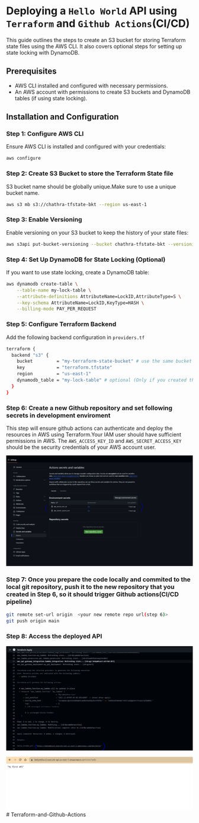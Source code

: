 # Deploying a `Hello World` API using `Terraform` and `Github Actions`(CI/CD)

This guide outlines the steps to create an S3 bucket for storing Terraform state files using the AWS CLI. It also covers optional steps for setting up state locking with DynamoDB.

## Prerequisites

- AWS CLI installed and configured with necessary permissions.
- An AWS account with permissions to create S3 buckets and DynamoDB tables (if using state locking).

## Installation and Configuration

### Step 1: Configure AWS CLI

Ensure AWS CLI is installed and configured with your credentials:

```bash
aws configure
```

### Step 2:  Create S3 Bucket to store the Terraform State file
S3 bucket name should be globally unique.Make sure to use a unique bucket name.

```bash
aws s3 mb s3://chathra-tfstate-bkt --region us-east-1
```

### Step 3:  Enable Versioning
Enable versioning on your S3 bucket to keep the history of your state files:

```bash
aws s3api put-bucket-versioning --bucket chathra-tfstate-bkt --versioning-configuration Status=Enabled
```

### Step 4: Set Up DynamoDB for State Locking (Optional)
If you want to use state locking, create a DynamoDB table:

```bash
aws dynamodb create-table \
    --table-name my-lock-table \
    --attribute-definitions AttributeName=LockID,AttributeType=S \
    --key-schema AttributeName=LockID,KeyType=HASH \
    --billing-mode PAY_PER_REQUEST
```

### Step 5: Configure Terraform Backend
Add the following backend configuration in ```providers.tf```

```bash
terraform {
  backend "s3" {
    bucket         = "my-terraform-state-bucket" # use the same bucket name used in step 2
    key            = "terraform.tfstate" 
    region         = "us-east-1"
    dynamodb_table = "my-lock-table" # optional (Only if you created the DynamoDB table in step 4) 
  }
}
```

### Step 6: Create a new Github repository and set following secrets in development enviroment
This step will ensure github actions can authenticate and deploy the resources in AWS using Terraform.Your IAM user should have sufficient permissions in AWS. The ```AWS_ACCESS_KEY_ID``` and ```AWS_SECRET_ACCESS_KEY``` should be the security credentials of your AWS account user.

![Alt text](image.png)


### Step 7: Once you prepare the code locally and commited to the local git repository, push it to the new repository that you created in Step 6, so it should trigger Github actions(CI/CD pipeline)

```bash
git remote set-url origin  <your new remote repo url(step 6)> 
git push origin main
```


### Step 8: Access the deployed API

![Alt text](image-1.png)

![Alt text](image-2.png)#   T e r r a f o r m - a n d - G i t h u b - A c t i o n s 
 
 